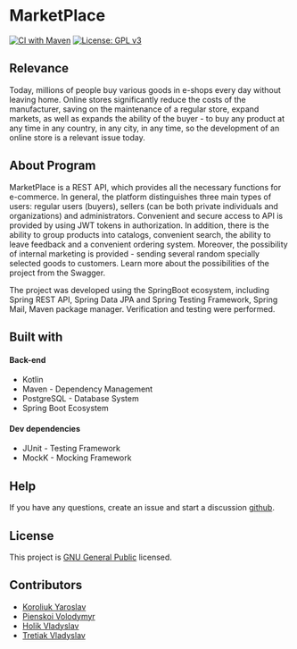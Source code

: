# MarketPlace

[![CI with Maven](https://github.com/InvictoProjects/MarketPlace/actions/workflows/maven.yml/badge.svg)](https://github.com/InvictoProjects/MarketPlace/actions/workflows/maven.yml)
[![License: GPL v3](https://img.shields.io/badge/License-GPLv3-blue.svg)](https://www.gnu.org/licenses/gpl-3.0)

## Relevance
Today, millions of people buy various goods in e-shops every day without leaving home. Online stores significantly reduce the costs of the manufacturer, saving on the maintenance of a regular store, expand markets, as well as expands the ability of the buyer - to buy any product at any time in any country, in any city, in any time, so the development of an online store is a relevant issue today.

## About Program
MarketPlace is a REST API, which provides all the necessary functions for e-commerce. In general, the platform distinguishes three main types of users: regular users (buyers), sellers (can be both private individuals and organizations) and administrators. Convenient and secure access to API is provided by using JWT tokens in authorization. In addition, there is the ability to group products into catalogs, convenient search, the ability to leave feedback and a convenient ordering system. Moreover, the possibility of internal marketing is provided - sending several random specially selected goods to customers. Learn more about the possibilities of the project from the Swagger.

The project was developed using the SpringBoot ecosystem, including Spring REST API, Spring Data JPA and Spring Testing Framework, Spring Mail, Maven package manager. Verification and testing were performed.

## Built with
#### Back-end
* Kotlin
* Maven - Dependency Management
* PostgreSQL - Database System
* Spring Boot Ecosystem
#### Dev dependencies
* JUnit - Testing Framework
* MockK - Mocking Framework


## Help

If you have any questions, create an issue and start a discussion
[github](https://github.com/InvictoProjects/Multiuser_Whiteboard/issues).
## License
This project is [GNU General Public](https://www.gnu.org/licenses/gpl-3.0) licensed.
## Contributors
- [Koroliuk Yaroslav](https://github.com/Koroliuk)
- [Pienskoi Volodymyr](https://github.com/Pienskoi)
- [Holik Vladyslav](https://github.com/VladyslavHolik)
- [Tretiak Vladyslav](https://github.com/Proxima-C)
